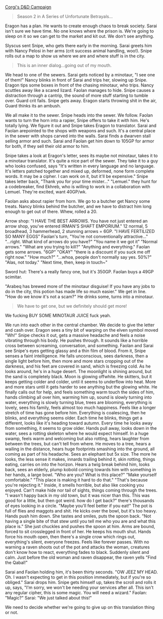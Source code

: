 ---
---

[Corgi's D&D Campaign](/games/corgi)

> Season 2 in A Series of Unfortunate Betrayals...

Eragon has a plan. He wants to create enough chaos to break society. Sarai isn't sure we have time. No one knows where the prison is. We're going to sleep on it so we can get to the market and kit out. We don't see anything.

Slyscus sent Snipe, who gets there early in the morning. Sarai greets him with Nancy Pelosi in her arms (crit success animal handling, woo!). Snipe rolls out a map to show us where we are and where stuff is in the city.

> This is an inner dialog...going out of my mouth.

We head to one of the sewers. Sarai gets noticed by a minotaur, "I see one of them!" Nancy blinks in front of Sarai and trips her, slowing up Snipe. Eragon tips some boxes in front of the chasing minotaur, who trips. Nancy scuttles away like a scared lizard. Faolan manages to hide. Snipe causes a distraction through a cantrip, the sound of more stuff starting to tumble over. Guard crit fails. Snipe gets away. Eragon starts throwing shit in the air, Guard thinks its an ambush.

We all make it to the sewer. Snipe heads into the sewer. We follow. Faolan wants to turn the horn into a rapier, Snipe offers to take it with him. He's totally lying. We figure it out and Snipe takes Eragon to translator. Sarai and Faolan arepointed to the shops with weapons and such. It's a central place in the sewer with shops carved into the walls. Sarai finds a dwarven stall selling armor and such. Sarai and Faolan get him down to 105GP for armor for both, if they sell their old armor to him.

Snipe takes a look at Eragon's letter, sees its maybe not minotaur, takes it to a minotaur translator. It's quite a nice part of the sewer. They take it to a guy who looks confused, says "It's written in every language and no language. It's letters patched together and mixed up, deformed, none form complete words. It may be a cipher. I can work on it, but it'll be expensive." Snipe takes letter back, "Thank you for your time mister..." "Lemuel." they hunt for a codebreaker, find Ekhreb, who is willing to work in a collaboration with Lemuel. They're excited, want 40GP/wk.

Faolan asks about rapier from horn. We go to a butcher get Nancy some treats. Nancy blinks behind the butcher, and we have to distract him long enough to get out of there. Whew, rolled a 20.

Arrow shop: "I HAVE THE BEST ARROWS. You have not just entered an arrow shop, you've entered IRMAN'S SHAFT EMPORIUM." 12 normal, 5 broadhead, 3 hammerhead, 2 stunning arrows = 6GP. "I HAVE FERTILIZED SO MANY EGGS" Faolan's turn, "You're not conventionally attractive..." "...right. What kind of arrows do you have?" "You name it we got it" "Normal arrows." "What are you trying to kill?" "Anything and everything." Faolan gets some arrows. "6GP" "OKAY" "there is a discount if you suck me off right now." "How much?" "...whoa, people don't normally say yes. 50%?" "Alas, not today." "Next time, then, keep in touch~"

Sword hut: There's a really fancy one, but it's 350GP. Faolan buys a 49GP scimitar.

"Arabeq has brewed more of the minotaur disguise! If you have any jobs to do in the city, this potion has made life so much easier." We get in line. "How do we know it's not a scam?" He drinks some, turns into a minotaur.

> We have to get one, but we definitely should get more!

We fucking BUY SOME MINOTAUR JUICE fuck yeah.

We run into each other in the central chamber. We decide to give the letter and cash over. Eragon sees a tiny bit of warping on the elven symbol moved "Wh!" Snipe checks it out, gets a massive headache and feels a noise vibrating through his body. He pushes through. It sounds like a horrible cross between screaming, conversation, and something. Faolan and Sarai see Snipe's eyes getting glassy and a thin film of blood. From it, Snipe senses a faint intelligence. He falls unconscious, sees darkness, then a single light before him, then more and more stars cropping out of the darkness, and his feet are covered in sand, which is freezing cold. As he looks around, he's in a huge desert. The moonlight is shining around, but the sand is completely black. Moon is glowing offwhite. He skitters, but it keeps getting colder and colder, until it seems to underflow into heat. More and more stars until it gets harder to see anything but the glowing white. He finally calls out for help, and feels something warm touch the sides of him, hands climbing all over him, warming him up, sound is slowly turning into water, everything is slowly turning blue, trees are blooming, everything is lovely, sees his family, feels almost too much happiness. Feels like a longer stretch of time has gone before him. Everything is coalescing, then he blinks, and everything seems older. Each time he blinks, things get a different, looks like it's heading toward autumn. Every time he looks away from something, it seems to grow older. Hands pull away, looks down in the water, sees a rotting skeleton where he would expect himself. In a huge swamp, feels warm and welcoming but also rotting, hears laughter from between the trees, but can't tell from where. He moves to a tree, hears a wailing in the distance, hears huge footprints smashing into the ground, all coming as part of his headache. Sees an elephant but 5x size. The more he looks, the less sense it makes, innards trailing behind it, skin rotting, things eating, carries on into the horizon. Hears a twig break behind him, looks back, sees an elderly, plump kobold coming towards him with something in her hands, a large bowl. "Who are you? What is this place?" "Make yourself comfortable." "This place is making it hard to do that." "That's because you're rejecting it." Inside, it smells horrible, but also like cooking you enjoyed. Can't make hide nor tail of sights, things coming through the trees. "I wasn't happy back in my old town, but it was nicer than this. This was good for a little, but then got weird. how do I get back?" there's thousands of eyes looking in a circle. "Maybe you'll feel better if you eat!" The pot is full of flies and maggots and shit. He kicks over the bowl, but it's too heavy. Hands push him down. She tastes and smiles, puts the spoon back. "Not having a single bite of that stew until you tell me who you are and what this place is." She just chuckles and pushes the spoon at him. Arms are bound, forced to sit crosslegged in front of her. He keeps his mouth shut. Hands force his mouth open, then there's a single crow which rings out, everything's silent, everyone freezes. Feels like forever passes. With no warning a raven shoots out of the pot and attacks the woman, creatures don't know how to react, everything fades to black. Suddenly silent and calm. Just before the old woman and raven disappear, the raven yells "Find the Qabal!"

Sarai and Faolan holding him, it's been thirty seconds. "OW JEEZ MY HEAD. Oh. I wasn't expecting to get in this position immediately, but if you're so obliged." Sarai drops him. Snipe gets himself up, takes the scroll and rolls it up, says, "I'm sorry, we won't be needing your services after all. This isn't any regular cipher, this is some magic. You will need a wizard." Faolan: "Magic?" Sarai: "We just talked about this!"

We need to decide whether we're going to give up on this translation thing or not.
